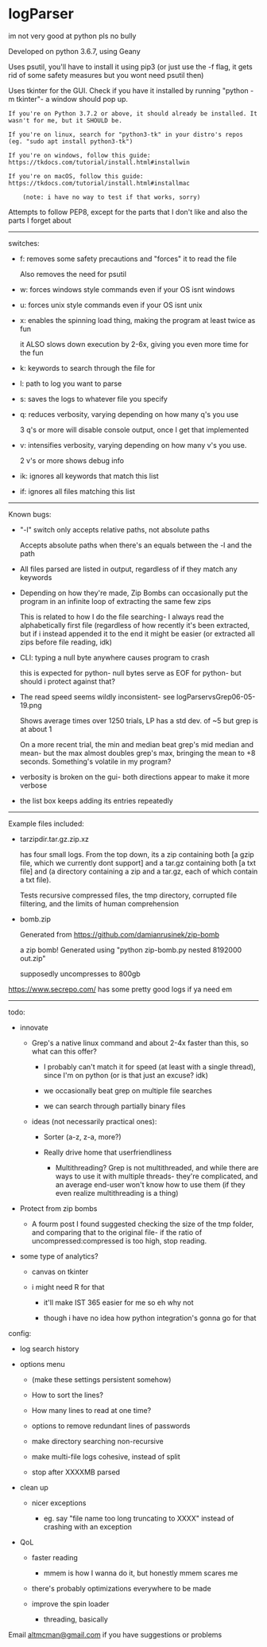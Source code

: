 # logParser
im not very good at python pls no bully

Developed on python 3.6.7, using Geany

Uses psutil, you'll have to install it using pip3 (or just use the -f flag, it gets rid of some safety measures but you wont need psutil then)

Uses tkinter for the GUI. Check if you have it installed by running "python -m tkinter"- a window should pop up.

	If you're on Python 3.7.2 or above, it should already be installed. It wasn't for me, but it SHOULD be.

	If you're on linux, search for "python3-tk" in your distro's repos (eg. "sudo apt install python3-tk")
	
	If you're on windows, follow this guide: https://tkdocs.com/tutorial/install.html#installwin
	
	If you're on macOS, follow this guide: https://tkdocs.com/tutorial/install.html#installmac
	
		(note: i have no way to test if that works, sorry)

Attempts to follow PEP8, except for the parts that I don't like and also the parts I forget about

----

switches:

- f: removes some safety precautions and "forces" it to read the file

	Also removes the need for psutil

- w: forces windows style commands even if your OS isnt windows

- u: forces unix style commands even if your OS isnt unix

- x: enables the spinning load thing, making the program at least twice as fun

	it ALSO slows down execution by 2-6x, giving you even more time for the fun

- k: keywords to search through the file for

- l: path to log you want to parse

- s: saves the logs to whatever file you specify

- q: reduces verbosity, varying depending on how many q's you use

	3 q's or more will disable console output, once I get that implemented

- v: intensifies verbosity, varying depending on how many v's you use.
	
	2 v's or more shows debug info
	
- ik: ignores all keywords that match this list

- if: ignores all files matching this list

----
Known bugs:

- "-l" switch only accepts relative paths, not absolute paths

	Accepts absolute paths when there's an equals between the -l and the path
	
- All files parsed are listed in output, regardless of if they match any keywords

- Depending on how they're made, Zip Bombs can occasionally put the program in an infinite loop of extracting the same few zips

	This is related to how I do the file searching- I always read the alphabetically first file (regardless of how recently it's been extracted, but if i instead appended it to the end it might be easier (or extracted all zips before file reading, idk)

- CLI: typing a null byte anywhere causes program to crash

	this is expected for python- null bytes serve as EOF for python- but should i protect against that?
	
- The read speed seems wildly inconsistent- see logParservsGrep06-05-19.png

	Shows average times over 1250 trials, LP has a std dev. of ~5 but grep is at about 1
	
	On a more recent trial, the min and median beat grep's mid median and mean- but the max almost doubles grep's max, bringing the mean to +8 seconds. Something's volatile in my program?

- verbosity is broken on the gui- both directions appear to make it more verbose

- the list box keeps adding its entries repeatedly
----
Example files included:

- tarzipdir.tar.gz.zip.xz

	has four small logs. From the top down, its a zip containing both [a gzip file, which we currently dont support] and a tar.gz containing both [a txt file] and (a directory containing a zip and a tar.gz, each of which contain a txt file).
	
	Tests recursive compressed files, the tmp directory, corrupted file filtering, and the limits of human comprehension
	
- bomb.zip

	Generated from https://github.com/damianrusinek/zip-bomb
	
	a zip bomb! Generated using "python zip-bomb.py nested 8192000 out.zip"
	
	supposedly uncompresses to 800gb

https://www.secrepo.com/ has some pretty good logs if ya need em

----

todo:

- innovate

	- Grep's a native linux command and about 2-4x faster than this, so what can this offer?
	
		- I probably can't match it for speed (at least with a single thread), since I'm on python (or is that just an excuse? idk)
		
		- we occasionally beat grep on multiple file searches
		
		- we can search through partially binary files
	
	- ideas (not necessarily practical ones):
		
		- Sorter (a-z, z-a, more?)
		
		- Really drive home that userfriendliness
		
			- Multithreading? Grep is not multithreaded, and while there are ways to use it with multiple threads- they're complicated, and an average end-user won't know how to use them (if they even realize multithreading is a thing)
		
- Protect from zip bombs

	- A fourm post I found suggested checking the size of the tmp folder, and comparing that to the original file- if the ratio of uncompressed:compressed is too high, stop reading.

- some type of analytics?

    - canvas on tkinter
    
    - i might need R for that
    
        - it'll make IST 365 easier for me so eh why not
        
        - though i have no idea how python integration's gonna go for that

config:

- log search history

- options menu

	- (make these settings persistent somehow)
	
	- How to sort the lines?
	
	- How many lines to read at one time?
  
	- options to remove redundant lines of passwords
	
	- make directory searching non-recursive
	
	- make multi-file logs cohesive, instead of split
	
	- stop after XXXXMB parsed
	
- clean up
	
	- nicer exceptions
	
		- eg. say "file name too long truncating to XXXX" instead of crashing with an exception
	
	
- QoL

	- faster reading
	
		- mmem is how I wanna do it, but honestly mmem scares me
	
	- there's probably optimizations everywhere to be made

	- improve the spin loader
		
		- threading, basically
	
Email altmcman@gmail.com if you have suggestions or problems
